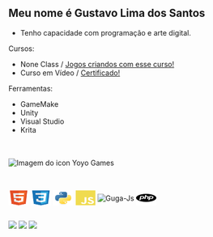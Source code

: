 ## Meu nome é Gustavo Lima dos Santos

- Tenho capacidade com programação e arte digital.

Cursos:
-   None Class / <a href="https://github.com/GugolhoS/Jogos-da-None-Class" target="_blank"> Jogos criandos com esse curso!</a>
-   Curso em Vídeo / <a href="https://drive.google.com/file/d/1iyKSm6sjbmMfG1eRbeei9Kwg30WMC02q/view" target="_blank"> Certificado!</a>

Ferramentas:
-   GameMake
-   Unity
-   Visual Studio
-   Krita
 
 ##
<div style="display: inline_block"><br>
  <img align="center" alt="Imagem do icon Yoyo Games" height="30" width="40" src="https://wagon-wheel.yoyogames.com/sites/5d75794b3c84c70006700381/theme/images/svg/logomark.svg?1649774616">
 
 ##
<div style="display: inline_block"><br>
  <img align="center" alt="Guga-HTML" height="30" width="40" src="https://raw.githubusercontent.com/devicons/devicon/master/icons/html5/html5-original.svg">
  <img align="center" alt="Guga-CSS" height="30" width="40" src="https://raw.githubusercontent.com/devicons/devicon/master/icons/css3/css3-original.svg">
  <img align="center" alt="Guga-Python" height="30" width="40" src="https://raw.githubusercontent.com/devicons/devicon/master/icons/python/python-original.svg">
  <img align="center" alt="Guga-Js" height="30" width="40" src="https://raw.githubusercontent.com/devicons/devicon/master/icons/javascript/javascript-plain.svg">
  <img align="center" alt="Guga-Js" height="30" width="30" src="https://cdn-icons-png.flaticon.com/512/6132/6132221.png">
  <img align="center" alt="Guga-Js" height="30" width="40" src="https://raw.githubusercontent.com/devicons/devicon/master/icons/php/php-plain.svg">
</div>

##

  <div> 
  <a href="https://instagram.com/gugolho" target="_blank"><img src="https://img.shields.io/badge/-Instagram-%23E4405F?style=for-the-badge&logo=instagram&logoColor=white" target="_blank"></a>
  <a href = "mailto:gugolho@gmail.com"><img src="https://img.shields.io/badge/-Gmail-%23333?style=for-the-badge&logo=gmail&logoColor=white" target="_blank"></a>
  <a href="https://www.linkedin.com/in/gustavo-l-santos-878b43222" target="_blank" rel="external"><img src="https://img.shields.io/badge/-LinkedIn-%230077B5?style=for-the-badge&logo=linkedin&logoColor=white" target="_blank" rel="external"></a>
</div>
